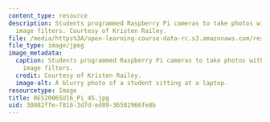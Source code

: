 ```yaml
---
content_type: resource
description: Students programmed Raspberry Pi cameras to take photos with different
  image filters. Courtesy of Kristen Railey.
file: /media/https%3A/open-learning-course-data-rc.s3.amazonaws.com/res-2-006-girls-who-build-cameras-summer-2016/30882ffef8163d7ded8936582966fe8b_RES2006SU16_Pi_45.jpg
file_type: image/jpeg
image_metadata:
  caption: Students programmed Raspberry Pi cameras to take photos with different
    image filters.
  credit: Courtesy of Kristen Railey.
  image-alt: A blurry photo of a student sitting at a laptop.
resourcetype: Image
title: RES2006SU16_Pi_45.jpg
uid: 30882ffe-f816-3d7d-ed89-36582966fe8b
---
```

